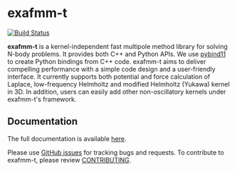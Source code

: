# exafmm-t 

[![Build Status](https://travis-ci.com/exafmm/exafmm-t.svg?branch=master)](https://travis-ci.com/exafmm/exafmm-t)

**exafmm-t** is a kernel-independent fast multipole method library for solving N-body problems.
It provides both C++ and Python APIs.
We use [pybind11](https://github.com/pybind/pybind11) to create Python bindings from C++ code.
exafmm-t aims to deliver compelling performance with a simple code design and a user-friendly interface.
It currently supports both potential and force calculation of Laplace, low-frequency Helmholtz and modified Helmholtz (Yukawa) kernel in 3D.
In addition, users can easily add other non-oscillatory kernels under exafmm-t's framework.

## Documentation

The full documentation is available [here](https://exafmm.github.io/exafmm-t).

Please use [GitHub issues](https://github.com/exafmm/exafmm-t/issues) for tracking bugs and requests.
To contribute to exafmm-t, please review [CONTRIBUTING](https://github.com/exafmm/exafmm-t/blob/master/CONTRIBUTING.md).
